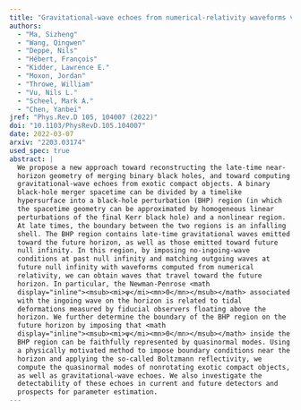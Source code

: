 ```yaml
---
title: "Gravitational-wave echoes from numerical-relativity waveforms via spacetime construction near merging compact objects"
authors:
  - "Ma, Sizheng"
  - "Wang, Qingwen"
  - "Deppe, Nils"
  - "Hébert, François"
  - "Kidder, Lawrence E."
  - "Moxon, Jordan"
  - "Throwe, William"
  - "Vu, Nils L."
  - "Scheel, Mark A."
  - "Chen, Yanbei"
jref: "Phys.Rev.D 105, 104007 (2022)"
doi: "10.1103/PhysRevD.105.104007"
date: 2022-03-07
arxiv: "2203.03174"
used_spec: true
abstract: |
  We propose a new approach toward reconstructing the late-time near-
  horizon geometry of merging binary black holes, and toward computing
  gravitational-wave echoes from exotic compact objects. A binary
  black-hole merger spacetime can be divided by a timelike
  hypersurface into a black-hole perturbation (BHP) region (in which
  the spacetime geometry can be approximated by homogeneous linear
  perturbations of the final Kerr black hole) and a nonlinear region.
  At late times, the boundary between the two regions is an infalling
  shell. The BHP region contains late-time gravitational waves emitted
  toward the future horizon, as well as those emitted toward future
  null infinity. In this region, by imposing no-ingoing-wave
  conditions at past null infinity and matching outgoing waves at
  future null infinity with waveforms computed from numerical
  relativity, we can obtain waves that travel toward the future
  horizon. In particular, the Newman-Penrose <math
  display="inline"><msub><mi>ψ</mi><mn>0</mn></msub></math> associated
  with the ingoing wave on the horizon is related to tidal
  deformations measured by fiducial observers floating above the
  horizon. We further determine the boundary of the BHP region on the
  future horizon by imposing that <math
  display="inline"><msub><mi>ψ</mi><mn>0</mn></msub></math> inside the
  BHP region can be faithfully represented by quasinormal modes. Using
  a physically motivated method to impose boundary conditions near the
  horizon and applying the so-called Boltzmann reflectivity, we
  compute the quasinormal modes of nonrotating exotic compact objects,
  as well as gravitational-wave echoes. We also investigate the
  detectability of these echoes in current and future detectors and
  prospects for parameter estimation.
---
```

